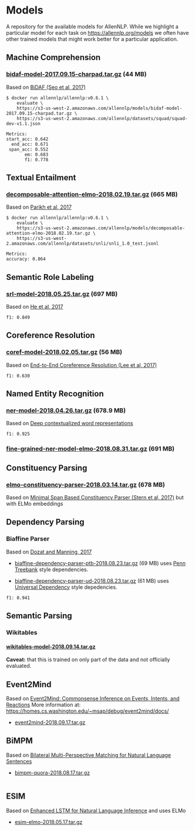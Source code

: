 # Models

A repository for the available models for AllenNLP.  While we highlight a particular model for
each task on https://allennlp.org/models we often have other trained models that might
work better for a particular application.


## Machine Comprehension

### [bidaf-model-2017.09.15-charpad.tar.gz](https://s3-us-west-2.amazonaws.com/allennlp/models/bidaf-model-2017.09.15-charpad.tar.gz) (44 MB)

Based on [BiDAF (Seo et al, 2017)](https://www.semanticscholar.org/paper/Bidirectional-Attention-Flow-for-Machine-Comprehen-Seo-Kembhavi/007ab5528b3bd310a80d553cccad4b78dc496b02)

```
$ docker run allennlp/allennlp:v0.6.1 \
    evaluate \
    https://s3-us-west-2.amazonaws.com/allennlp/models/bidaf-model-2017.09.15-charpad.tar.gz \
    https://s3-us-west-2.amazonaws.com/allennlp/datasets/squad/squad-dev-v1.1.json
    
Metrics:
start_acc: 0.642
  end_acc: 0.671
 span_acc: 0.552
       em: 0.683
       f1: 0.778
```

## Textual Entailment

### [decomposable-attention-elmo-2018.02.19.tar.gz](https://s3-us-west-2.amazonaws.com/allennlp/models/decomposable-attention-elmo-2018.02.19.tar.gz) (665 MB)

Based on [Parikh et al, 2017](https://www.semanticscholar.org/paper/A-Decomposable-Attention-Model-for-Natural-Languag-Parikh-T%C3%A4ckstr%C3%B6m/07a9478e87a8304fc3267fa16e83e9f3bbd98b27)

```
$ docker run allennlp/allennlp:v0.6.1 \
    evaluate \
    https://s3-us-west-2.amazonaws.com/allennlp/models/decomposable-attention-elmo-2018.02.19.tar.gz \
    https://s3-us-west-2.amazonaws.com/allennlp/datasets/snli/snli_1.0_test.jsonl
  
Metrics:
accuracy: 0.864
```

## Semantic Role Labeling

### [srl-model-2018.05.25.tar.gz](https://s3-us-west-2.amazonaws.com/allennlp/models/srl-model-2018.05.25.tar.gz) (697 MB)

Based on [He et al, 2017](https://www.semanticscholar.org/paper/Deep-Semantic-Role-Labeling-What-Works-and-What-s-He-Lee/a3ccff7ad63c2805078b34b8514fa9eab80d38e9)

```
f1: 0.849
```


## Coreference Resolution

### [coref-model-2018.02.05.tar.gz](https://s3-us-west-2.amazonaws.com/allennlp/models/coref-model-2018.02.05.tar.gz) (56 MB)

Based on [End-to-End Coreference Resolution (Lee et al, 2017)](https://www.semanticscholar.org/paper/End-to-end-Neural-Coreference-Resolution-Lee-He/3f2114893dc44eacac951f148fbff142ca200e83)

```
f1: 0.630
```

## Named Entity Recognition

### [ner-model-2018.04.26.tar.gz](https://s3-us-west-2.amazonaws.com/allennlp/models/ner-model-2018.04.26.tar.gz) (678.9 MB)

Based on [Deep contextualized word representations](https://arxiv.org/abs/1802.05365)

```
f1: 0.925
```

### [fine-grained-ner-model-elmo-2018.08.31.tar.gz](https://s3-us-west-2.amazonaws.com/allennlp/models/fine-grained-ner-model-elmo-2018.08.31.tar.gz) (691 MB)


## Constituency Parsing

### [elmo-constituency-parser-2018.03.14.tar.gz](https://s3-us-west-2.amazonaws.com/allennlp/models/elmo-constituency-parser-2018.03.14.tar.gz) (678 MB)

Based on [Minimal Span Based Constituency Parser (Stern et al, 2017)](https://www.semanticscholar.org/paper/A-Minimal-Span-Based-Neural-Constituency-Parser-Stern-Andreas/593e4e749bd2dbcaf8dc25298d830b41d435e435) but with ELMo embeddings


## Dependency Parsing

### Biaffine Parser

Based on [Dozat and Manning, 2017](https://arxiv.org/pdf/1611.01734.pdf)

* [biaffine-dependency-parser-ptb-2018.08.23.tar.gz](https://s3-us-west-2.amazonaws.com/allennlp/models/biaffine-dependency-parser-ptb-2018.08.23.tar.gz) (69 MB) uses [Penn Treebank](https://catalog.ldc.upenn.edu/ldc99t42) style dependencies.

* [biaffine-dependency-parser-ud-2018.08.23.tar.gz](https://s3-us-west-2.amazonaws.com/allennlp/models/biaffine-dependency-parser-ud-2018.08.23.tar.gz) (61 MB) uses [Universal Dependency](http://universaldependencies.org/) style depedencies.

```
f1: 0.941
```

## Semantic Parsing

### Wikitables

#### [wikitables-model-2018.09.14.tar.gz](https://s3-us-west-2.amazonaws.com/allennlp/models/wikitables-model-2018.09.14.tar.gz)

**Caveat:** that this is trained on only part of the data and not officially evaluated.

## Event2Mind

Based on [Event2Mind: Commonsense Inference on Events, Intents, and Reactions](https://homes.cs.washington.edu/~msap/debug/event2mind/docs/data/rashkin2018event2mind.pdf)
More information at: https://homes.cs.washington.edu/~msap/debug/event2mind/docs/

* [event2mind-2018.09.17.tar.gz](https://s3-us-west-2.amazonaws.com/allennlp/models/event2mind-2018.09.17.tar.gz)


## BiMPM

Based on [Bilateral Multi-Perspective Matching for Natural Language Sentences](https://arxiv.org/abs/1702.03814)

* [bimpm-quora-2018.08.17.tar.gz](https://s3-us-west-2.amazonaws.com/allennlp/datasets/quora-question-paraphrase/test.tsv)

```
```

## ESIM

Based on [Enhanced LSTM for Natural Language Inference](https://arxiv.org/pdf/1609.06038.pdf) and uses ELMo

* [esim-elmo-2018.05.17.tar.gz](https://s3-us-west-2.amazonaws.com/allennlp/models/esim-elmo-2018.05.17.tar.gz)
